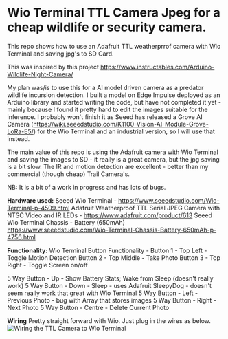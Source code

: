 
# Wio Terminal TTL Camera Jpeg for a cheap wildlife or security camera.
This repo shows how to use an Adafruit TTL weatherprrof camera with Wio Terminal and saving jpg's to SD Card.

This was inspired by this project https://www.instructables.com/Arduino-Wildlife-Night-Camera/

My plan was/is to use this for a AI model driven camera as a predator wildlife incursion detection.  I built a model on Edge Impulse deployed as an Arduino library and started writing the code, but have not completed it yet - mainly because I found it pretty hard to edit the images suitable for the inference. I probably won't finish it as Seeed has released a Grove AI Camera (https://wiki.seeedstudio.com/K1100-Vision-AI-Module-Grove-LoRa-E5/) for the Wio Terminal and an industrial version, so I will use that instead.

The main value of this repo is using the Adafruit camera with Wio Terminal and saving the images to SD - it really is a great camera, but the jpg saving is a bit slow.  The IR and motion detection are excellent - better than my commercial (though cheap) Trail Camera's.

NB: It is a bit of a work in progress and has lots of bugs.

**Hardware used:**
Seeed Wio Terminal - https://www.seeedstudio.com/Wio-Terminal-p-4509.html
Adafruit Weatherproof TTL Serial JPEG Camera with NTSC Video and IR LEDs - https://www.adafruit.com/product/613
Seeed Wio Terminal Chassis - Battery (650mAh) https://www.seeedstudio.com/Wio-Terminal-Chassis-Battery-650mAh-p-4756.html

**Functionality:**
Wio Terminal Button Functionality - 
Button 1 - Top Left - Toggle Motion Detection
Button 2 - Top Middle - Take Photo
Button 3 - Top Right - Toggle Screen on/off

5 Way Button - Up - Show Battery Stats; Wake from Sleep (doesn't really work) 
5 Way Button - Down - Sleep - uses Adafruit SleepyDog - doesn't seem really work that great with Wio Terminal
5 Way Button - Left - Previous Photo - bug with Array that stores images
5 Way Button - Right - Next Photo
5 Way Button - Centre - Delete Current Photo

**Wiring**
Pretty straight forward with Wio.  Just plug in the wires as below.
![Wiring the TTL Camera to Wio Terminal](https://forum.seeedstudio.com/uploads/default/original/2X/c/cc33014fa102a072a099e36ea93114e7cfaa9638.jpeg)
